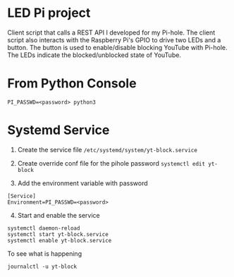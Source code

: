 # LED Pi project
Client script that calls a REST API I developed for my Pi-hole. 
The client script also interacts with the Raspberry Pi's GPIO to drive two LEDs and a button. 
The button is used to enable/disable blocking YouTube with Pi-hole.
The LEDs indicate the blocked/unblocked state of YouTube.


# From Python Console
`PI_PASSWD=<password> python3 `


# Systemd Service
1. Create the service file
`/etc/systemd/system/yt-block.service`

2. Create override conf file for the pihole password `systemctl edit yt-block`

3. Add the environment variable with password

```
[Service]
Environment=PI_PASSWD=<password>
```

4. Start and enable the service
```
systemctl daemon-reload
systemctl start yt-block.service
systemctl enable yt-block.service

```

To see what is happening

`journalctl -u yt-block`
